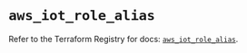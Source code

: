 # `aws_iot_role_alias`

Refer to the Terraform Registry for docs: [`aws_iot_role_alias`](https://registry.terraform.io/providers/hashicorp/aws/6.14.0/docs/resources/iot_role_alias).
